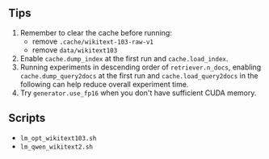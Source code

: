 ## Tips
1. Remember to clear the cache before running: 
   - remove `.cache/wikitext-103-raw-v1`
   - remove `data/wikitext103`
2. Enable `cache.dump_index` at the first run and `cache.load_index`.
3. Running experiments in descending order of `retriever.n_docs`, enabling `cache.dump_query2docs` at the first run and `cache.load_query2docs` in the following can help reduce overall experiment time.
4. Try `generator.use_fp16` when you don't have sufficient CUDA memory.

## Scripts
- `lm_opt_wikitext103.sh`
- `lm_qwen_wikitext2.sh`
